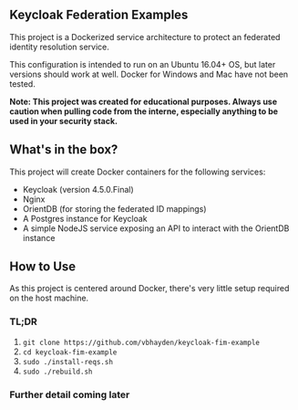 Keycloak Federation Examples
--------------
This project is a Dockerized service architecture to protect an federated identity resolution service.

This configuration is intended to run on an Ubuntu 16.04+ OS, but later versions should work at well.  Docker for Windows and Mac have not been tested.

**Note: This project was created for educational purposes.  Always use caution when pulling code from the interne, especially anything to be used in your security stack.**

## What's in the box?
This project will create Docker containers for the following services:
- Keycloak (version 4.5.0.Final)
- Nginx
- OrientDB (for storing the federated ID mappings)
- A Postgres instance for Keycloak
- A simple NodeJS service exposing an API to interact with the OrientDB instance

## How to Use
As this project is centered around Docker, there's very little setup required on the host machine. 

### TL;DR
1. `git clone https://github.com/vbhayden/keycloak-fim-example`
1. `cd keycloak-fim-example`
1. `sudo ./install-reqs.sh`
1. `sudo ./rebuild.sh`

### Further detail coming later
